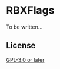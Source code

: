 # RBXFlags

To be written...

## License

[GPL-3.0 or later](https://gh.expo.moe/licenses/licenses/GPL-3.0/GPL-3.0-OR-LATER.txt)
